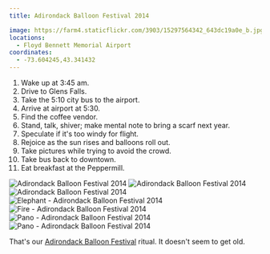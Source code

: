 ```yaml
---
title: Adirondack Balloon Festival 2014

image: https://farm4.staticflickr.com/3903/15297564342_643dc19a0e_b.jpg
locations:
  - Floyd Bennett Memorial Airport
coordinates:
  - -73.604245,43.341432
---
```


1. Wake up at 3:45 am.
2. Drive to Glens Falls.
3. Take the 5:10 city bus to the airport.
4. Arrive at airport at 5:30.
5. Find the coffee vendor.
6. Stand, talk, shiver; make mental note to bring a scarf next year.
7. Speculate if it's too windy for flight.
8. Rejoice as the sun rises and balloons roll out.
9. Take pictures while trying to avoid the crowd.
10. Take bus back to downtown.
11. Eat breakfast at the Peppermill.

<div class="photos">

<img src="https://farm4.staticflickr.com/3835/15274884896_293d43f7e2_b.jpg" class="img-wide" alt="Adirondack Balloon Festival 2014">

<img src="https://farm4.staticflickr.com/3902/15294774571_e762bfc036_b.jpg" class="img-tall" alt="Adirondack Balloon Festival 2014">

<img src="https://farm6.staticflickr.com/5594/15111373587_5acdf6d653_b.jpg" class="img-wide" alt="Adirondack Balloon Festival 2014">

<img src="https://farm4.staticflickr.com/3874/15274892546_69b178163c_b.jpg" class="img-tall" alt="Elephant - Adirondack Balloon Festival 2014">

<img src="https://farm4.staticflickr.com/3903/15297564342_643dc19a0e_b.jpg" alt="Fire - Adirondack Balloon Festival 2014">

<img src="https://farm6.staticflickr.com/5566/15294784241_c3e2b8d4c0_b.jpg"  alt="Pano - Adirondack Balloon Festival 2014">

<img src="https://farm4.staticflickr.com/3881/15111212690_572bb34d6f_b.jpg"  alt="Pano - Adirondack Balloon Festival 2014">
</div>

That's our [Adirondack Balloon Festival](http://www.adirondackballoonfest.org/) ritual. It doesn't seem to get old.
